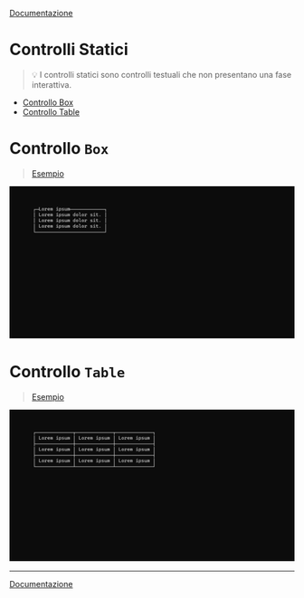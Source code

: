 [Documentazione](../DOCS.md)

# Controlli Statici

> 💡 I controlli statici sono controlli testuali che non presentano una fase interattiva.

- [Controllo Box](#controllo-box)
- [Controllo Table](#controllo-table)

# Controllo `Box`

> [Esempio](../examples/box/main.cpp)

![Box](../assets/box.png)

# Controllo `Table`

> [Esempio](../examples/table/main.cpp)

![Table](../assets/table.png)

---

[Documentazione](../DOCS.md)
